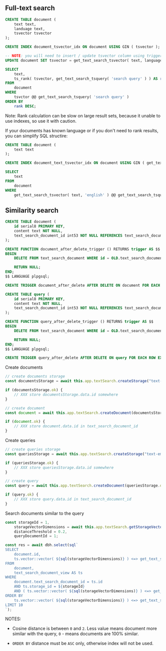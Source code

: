 ## Full-text search

```sql
CREATE TABLE document (
    text text,
    landuage text,
    tsvector tsvector
);

CREATE INDEX document_tsvector_idx ON document USING GIN ( tsvector );

-- NOTE: you will need to insert / update tsvector column using triggers
UPDATE document SET tsvector = get_text_search_tsvector( text, language );

SELECT
    text,
    ts_rank( tsvector, get_text_search_tsquery( 'search query' ) ) AS rank
FROM
    document
WHERE
    tsvctor @@ get_text_search_tsquery( 'search query' )
ORDER BY
    rank DESC;
```

Note: Rank calculation can be slow on large result sets, because it unable to use indexes, so use it with caution.

If your documents has known language or if you don't need to rank results, you can simplify SQL structire:

```sql
CREATE TABLE document (
    text text
);

CREATE INDEX document_text_tsvector_idx ON document USING GIN ( get_text_search_tsvector( text, 'english' ) );

SELECT
    text
FROM
    document
WHERE
    get_text_search_tsvector( text, 'english' ) @@ get_text_search_tsquery( 'search query', 'english' );
```

## Similarity search

```sql
CREATE TABLE document (
    id serial8 PRIMARY KEY,
    content text NOT NULL,
    text_search_document_id int53 NOT NULL REFERENCES text_search_document ( id ) ON DELETE RESTRICT
);

CREATE FUNCTION document_after_delete_trigger () RETURNS trigger AS $$
BEGIN
    DELETE FROM text_search_document WHERE id = OLD.text_search_document_id;

    RETURN NULL;
END;
$$ LANGUAGE plpgsql;

CREATE TRIGGER document_after_delete AFTER DELETE ON document FOR EACH ROW EXECUTE FUNCTION document_after_delete_trigger();

CREATE TABLE query (
    id serial8 PRIMARY KEY,
    content text NOT NULL,
    text_search_document_id int53 NOT NULL REFERENCES text_search_document ( id ) ON DELETE RESTRICT
);

CREATE FUNCTION query_after_delete_trigger () RETURNS trigger AS $$
BEGIN
    DELETE FROM text_search_document WHERE id = OLD.text_search_document_id;

    RETURN NULL;
END;
$$ LANGUAGE plpgsql;

CREATE TRIGGER query_after_delete AFTER DELETE ON query FOR EACH ROW EXECUTE FUNCTION query_after_delete_trigger();
```

Create documents

```javascript
// create documents storage
const documentsStorage = await this.app.textSearch.createStorage("text-embedding-3-small", "RETRIEVAL_DOCUMENT");

if (documentsStorage.ok) {
    // XXX store documentsStorage.data.id somewhere
}

// create document
const document = await this.app.textSearch.createDocument(documentsStorage.data.id, "DOCUMENT TEXT");

if (document.ok) {
    // XXX store document.data.id in text_search_document_id
}
```

Create queries

```javascript
// create queries storage
const queriesStorage = await this.app.textSearch.createStorage("text-embedding-3-small", "RETRIEVAL_QUERY");

if (queriesStorage.ok) {
    // XXX store queriesStorage.data.id somewhere
}

// create query
const query = await this.app.textSearch.createDocument(queriesStorage.data.id, "QUERY TEXT");

if (query.ok) {
    // XXX store query.data.id in text_search_document_id
}
```

Search documents similar to the query

```javascript
const storageId = 1,
    storageVectorDimensions = await this.app.textSearch.getStorageVectorDimensions(storageId),
    distanceThreshold = 0.2,
    queryDocumentId = 1;

const res = await dbh.select(sql`
SELECT
    document.id,
    ts.vector::vector( ${sql(storageVectorDimensions)} ) <=> get_text_search_document_vector( ${queryDocumentId}::int53 ) AS distance
FROM
    document,
    text_search_document_view AS ts
WHERE
    document.text_search_document_id = ts.id
    AND ts.storage_id = ${storageId}
    AND ( ts.vector::vector( ${sql(storageVectorDimensions)} ) <=> get_text_search_document_vector( ${queryDocumentId}::int53 ) ) <= ${distanceThreshold}
ORDER BY
    ts.vector::vector( ${sql(storageVectorDimensions)} ) <=> get_text_search_document_vector( ${queryDocumentId}::int53 )
LIMIT 10
`);
```

NOTES:

-   Cosine distance is between `0` and `2`. Less value means document more similar with the query, `0` - means documents are 100% similar.

-   `ORDER BY` distance must be `ASC` only, otherwise index will not be used.
